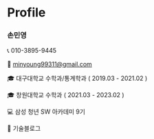 # Profile

### 손민영

📞 010-3895-9445

📧 minyoung99311@gmail.com

🎓 대구대학교 수학과/통계학과 ( 2019.03 - 2021.02 )

🎓 창원대학교 수학과 ( 2021.03 - 2023.02 )

💻 삼성 청년 SW 아카데미 9기

📓 기술블로그




